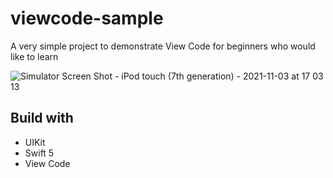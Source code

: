 # viewcode-sample
 A very simple project to demonstrate View Code for beginners who would like to learn
 
![Simulator Screen Shot - iPod touch (7th generation) - 2021-11-03 at 17 03 13](https://user-images.githubusercontent.com/68432060/140184275-327c5ed7-0d9a-479d-85df-9ddd674c2764.png)

## Build with
* UIKit
* Swift 5
* View Code
